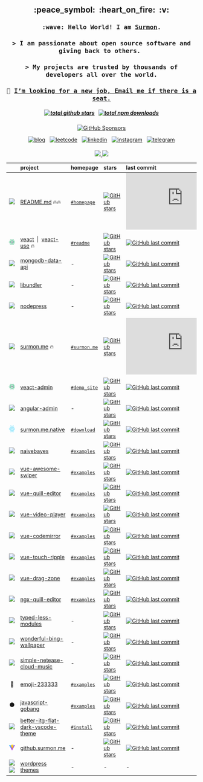 
<h2 align="center">:peace_symbol:&nbsp;&nbsp;:heart_on_fire:&nbsp;&nbsp;:v:</h2>

<h3 align="center">
  <samp>
    :wave: Hello World! I am <a target="_blank" href="https://surmon.me"><ins>Surmon</ins></a>.
  </samp>
</h3>

<h3 align="center">
  <samp>
    > I am passionate about open source software and giving back to others.&nbsp;
  </samp>
</h3>

<h3 align="center">
  <samp>
    > My projects are trusted by thousands of developers all over the world.
  </samp>
</h3>

<h3 align="center">
  <samp>
    💌 <ins>I’m looking for a new job, <a href="mailto:i@surmon.me">Email me</a> if there is a seat. </ins>
  </samp>
</h3>

<h5 align="center">
  <a href="#"><img
    alt="total github stars"
    src="https://img.shields.io/endpoint?color=22272e&labelColor=2d333b&logo=github&style=for-the-badge&url=https://raw.githubusercontent.com/surmon-china/surmon-china/release/github.stars.shields.json"
  /></a>
  <span>&nbsp;</span>
  <a href="https://www.npmjs.com/~surmon"><img
    alt="total npm downloads"
    src="https://img.shields.io/endpoint?color=231f20&labelColor=bb161b&logo=npm&style=for-the-badge&url=https://raw.githubusercontent.com/surmon-china/surmon-china/release/npm.downloads.shields.json"
  /></a>
</h5>

<p align="center">
  <a href="https://github.com/sponsors/surmon-china"><img
    alt="GitHub Sponsors"
    src="https://readme.app.surmon.me/api/render?template_id=github-sponsor-button&props.username=surmon-china&svg.width=220&svg.height=50&props.lineStyle=true&props.uppercase=true&props.animation=true"
  /></a>
</p>

<p align="center">
  <a href="https://surmon.me/about"><img
    alt="blog"
    height="22px"
    src="https://img.shields.io/badge/surmon.me-0088f5?style=for-the-badge"
  /></a>
  <span>&nbsp;</span>
  <a href="https://leetcode.com/Surmon"><img
    alt="leetcode"
    height="22px"
    src="https://img.shields.io/badge/LC-FFA116?style=for-the-badge&logo=leetcode&logoColor=white&logoWidth=16"
  /></a>
  <span>&nbsp;</span>
  <a href="https://www.linkedin.com/in/surmon"><img
    alt="linkedin"
    height="22px"
    src="https://img.shields.io/badge/LI-0a66c2?style=for-the-badge&logo=linkedin&logoWidth=16"
  /></a>
  <span>&nbsp;</span>
  <a href="https://www.instagram.com/surmon666"><img
    alt="instagram"
    height="22px"
    src="https://img.shields.io/badge/IG-E4405F?style=for-the-badge&logo=instagram&logoColor=white&logoWidth=16"
  /></a>
  <span>&nbsp;</span>
  <a href="https://t.me/joinchat/VO701Zxp7nzdZMBY"><img
    alt="telegram"
    height="22px"
    src="https://img.shields.io/badge/TG-2CA5E0?style=for-the-badge&logo=telegram&logoWidth=16"
  /></a>
</p>

<h4></h4>

<p align="center">
  <a href="https://github.com/surmon-china/README.md/tree/main/templates/github-top-languages#gh-dark-mode-only">
    <img src="https://readme.app.surmon.me/api/render?template_id=github-top-languages&props.username=surmon-china&props.theme=dark&props.background=transparent&props.count=12&props.columns=4&props.columnGap=66&props.legendSize=6&svg.width=846&svg.height=188">
  </a>
  <a href="https://github.com/surmon-china/README.md/tree/main/templates/github-top-languages#gh-light-mode-only">
    <img src="https://readme.app.surmon.me/api/render?template_id=github-top-languages&props.username=surmon-china&props.background=transparent&props.count=12&props.columns=4&props.columnGap=66&props.legendSize=6&svg.width=846&svg.height=188">
  </a>
</p>

| &nbsp; | project | homepage | stars | last commit | downloads | version
| :---: | :--- | --- | :--- | :--- | :--- | :--- |
| <a href="#"><img src="/icons/typescript.svg" height="16px" /></a> | [README.md](https://github.com/surmon-china/README.md) 🔥🔥 | [`#homepage`](https://readme.app.surmon.me) | [![GitHub stars](https://img.shields.io/github/stars/surmon-china/README.md?style=flat-square&label=★)](https://github.com/surmon-china/README.md/stargazers) | [![GitHub last commit](https://img.shields.io/github/last-commit/surmon-china/README.md?style=flat-square&label=%20)](https://github.com/surmon-china/README.md/commits) | - | ![GitHub package version](https://img.shields.io/github/package-json/v/surmon-china/README.md?label=%20&style=flat-square)
| <a href="https://github.com/veactjs"><img src="/icons/veact.svg" height="14px" /></a> | [veact](https://github.com/veactjs/veact) &nbsp;\|&nbsp; [veact-use](https://github.com/veactjs/veact-use) 🔥 | [`#readme`](https://github.com/veactjs/veact#veact) | [![GitHub stars](https://img.shields.io/github/stars/veactjs/veact?style=flat-square&label=★)](https://github.com/veactjs/veact/stargazers) | [![GitHub last commit](https://img.shields.io/github/last-commit/veactjs/veact?style=flat-square&label=%20)](https://github.com/veactjs/veact/commits) | [![NPM downloads](https://img.shields.io/npm/dm/veact?style=flat-square&label=&color=cb3837&labelColor=cb0000&logo=npm)](https://www.npmjs.com/package/veact) | ![GitHub package version](https://img.shields.io/github/package-json/v/veactjs/veact?label=%20&style=flat-square)
| <a href="#"><img src="/icons/mongodb.svg" height="18px" /></a> | [mongodb-data-api](https://github.com/surmon-china/mongodb-data-api) | - | [![GitHub stars](https://img.shields.io/github/stars/surmon-china/mongodb-data-api?style=flat-square&label=★)](https://github.com/surmon-china/mongodb-data-api/stargazers) | [![GitHub last commit](https://img.shields.io/github/last-commit/surmon-china/mongodb-data-api?style=flat-square&label=%20)](https://github.com/surmon-china/mongodb-data-api/commits) | [![NPM downloads](https://img.shields.io/npm/dm/mongodb-data-api?style=flat-square&label=&color=cb3837&labelColor=cb0000&logo=npm)](https://www.npmjs.com/package/mongodb-data-api) | ![GitHub package version](https://img.shields.io/github/package-json/v/surmon-china/mongodb-data-api?label=%20&style=flat-square)
| <a href="https://github.com/rollup"><img src="/icons/rollup.svg" height="15px" /></a> | [libundler](https://github.com/surmon-china/libundler) |  - | [![GitHub stars](https://img.shields.io/github/stars/surmon-china/libundler?style=flat-square&label=★)](https://github.com/surmon-china/libundler/stargazers) | [![GitHub last commit](https://img.shields.io/github/last-commit/surmon-china/libundler?style=flat-square&label=%20)](https://github.com/surmon-china/libundler/commits) | [![NPM downloads](https://img.shields.io/npm/dm/@surmon-china/libundler?style=flat-square&label=&color=cb3837&labelColor=cb0000&logo=npm)](https://www.npmjs.com/package/@surmon-china/libundler) | ![GitHub package version](https://img.shields.io/github/package-json/v/surmon-china/libundler?label=%20&style=flat-square)
| <a href="https://github.com/nestjs"><img src="/icons/nestjs.svg" height="15px" /></a> | [nodepress](https://github.com/surmon-china/nodepress) | - | [![GitHub stars](https://img.shields.io/github/stars/surmon-china/nodepress?style=flat-square&label=★)](https://github.com/surmon-china/nodepress/stargazers) | [![GitHub last commit](https://img.shields.io/github/last-commit/surmon-china/nodepress?style=flat-square&label=%20)](https://github.com/surmon-china/nodepress/commits) | - | ![GitHub package version](https://img.shields.io/github/package-json/v/surmon-china/nodepress?label=%20&style=flat-square)
| <a href="https://github.com/vuejs"><img src="/icons/vue.svg" height="13px" /></a> | [surmon.me](https://github.com/surmon-china/surmon.me) 🔥 | [`#surmon.me`](https://surmon.me) | [![GitHub stars](https://img.shields.io/github/stars/surmon-china/surmon.me?style=flat-square&label=★)](https://github.com/surmon-china/surmon.me/stargazers) | [![GitHub last commit](https://img.shields.io/github/last-commit/surmon-china/surmon.me?style=flat-square&label=%20)](https://github.com/surmon-china/surmon.me/commits) | - | ![GitHub package version](https://img.shields.io/github/package-json/v/surmon-china/surmon.me?label=%20&style=flat-square)
| <a href="https://github.com/veactjs"><img src="/icons/veact.svg" height="14px" /></a> | [veact-admin](https://github.com/surmon-china/veact-admin) | [`#demo_site`](https://github.surmon.me/veact-admin) | [![GitHub stars](https://img.shields.io/github/stars/surmon-china/veact-admin?style=flat-square&label=★)](https://github.com/surmon-china/veact-admin/stargazers) | [![GitHub last commit](https://img.shields.io/github/last-commit/surmon-china/veact-admin?style=flat-square&label=%20)](https://github.com/surmon-china/veact-admin/commits) | - | ![GitHub package version](https://img.shields.io/github/package-json/v/surmon-china/veact-admin?label=%20&style=flat-square)
| <a href="https://github.com/angular"><img src="/icons/angular.svg" height="16px" /></a> | [angular-admin](https://github.com/surmon-china/angular-admin) | - | [![GitHub stars](https://img.shields.io/github/stars/surmon-china/angular-admin?style=flat-square&label=★)](https://github.com/surmon-china/angular-admin/stargazers) | [![GitHub last commit](https://img.shields.io/github/last-commit/surmon-china/angular-admin?style=flat-square&label=%20)](https://github.com/surmon-china/angular-admin/commits) | - | ![GitHub package version](https://img.shields.io/github/package-json/v/surmon-china/angular-admin?label=%20&style=flat-square)
| <a href="https://github.com/facebook/react-native"><img src="/icons/react.svg" height="18px" /></a> | [surmon.me.native](https://github.com/surmon-china/surmon.me.native) | [`#download`](https://surmon.me/app) | [![GitHub stars](https://img.shields.io/github/stars/surmon-china/surmon.me.native?style=flat-square&label=★)](https://github.com/surmon-china/surmon.me.native/stargazers) | [![GitHub last commit](https://img.shields.io/github/last-commit/surmon-china/surmon.me.native?style=flat-square&label=%20)](https://github.com/surmon-china/surmon.me.native/commits) | - | ![GitHub package version](https://img.shields.io/github/package-json/v/surmon-china/surmon.me.native?label=%20&style=flat-square)
| <a href="#"><img src="/icons/javascript.svg" height="16px" /></a> | [naivebayes](https://github.com/surmon-china/naivebayes) | [`#examples`](https://github.surmon.me/naivebayes) | [![GitHub stars](https://img.shields.io/github/stars/surmon-china/naivebayes?style=flat-square&label=★)](https://github.com/surmon-china/naivebayes/stargazers) | [![GitHub last commit](https://img.shields.io/github/last-commit/surmon-china/naivebayes?style=flat-square&label=%20)](https://github.com/surmon-china/naivebayes/commits) | [![NPM downloads](https://img.shields.io/npm/dm/naivebayes?style=flat-square&label=&color=cb3837&labelColor=cb0000&logo=npm)](https://www.npmjs.com/package/naivebayes) | ![GitHub package version](https://img.shields.io/github/package-json/v/surmon-china/naivebayes?label=%20&style=flat-square)
| <a href="https://github.com/vuejs"><img src="/icons/vue.svg" height="13px" /></a> | [vue-awesome-swiper](https://github.com/surmon-china/vue-awesome-swiper) | [`#examples`](https://github.surmon.me/vue-awesome-swiper) | [![GitHub stars](https://img.shields.io/github/stars/surmon-china/vue-awesome-swiper?style=flat-square&label=★)](https://github.com/surmon-china/vue-awesome-swiper/stargazers) | [![GitHub last commit](https://img.shields.io/github/last-commit/surmon-china/vue-awesome-swiper?style=flat-square&label=%20)](https://github.com/surmon-china/vue-awesome-swiper/commits) | [![NPM downloads](https://img.shields.io/npm/dm/vue-awesome-swiper?style=flat-square&label=&color=cb3837&labelColor=cb0000&logo=npm)](https://www.npmjs.com/package/vue-awesome-swiper) | ![GitHub package version](https://img.shields.io/github/package-json/v/surmon-china/vue-awesome-swiper?label=%20&style=flat-square)
| <a href="https://github.com/vuejs"><img src="/icons/vue.svg" height="13px" /></a> | [vue-quill-editor](https://github.com/surmon-china/vue-quill-editor) | [`#examples`](https://github.surmon.me/vue-quill-editor)| [![GitHub stars](https://img.shields.io/github/stars/surmon-china/vue-quill-editor?style=flat-square&label=★)](https://github.com/surmon-china/vue-quill-editor/stargazers) | [![GitHub last commit](https://img.shields.io/github/last-commit/surmon-china/vue-quill-editor?style=flat-square&label=%20)](https://github.com/surmon-china/vue-quill-editor/commits) | [![NPM downloads](https://img.shields.io/npm/dm/vue-quill-editor?style=flat-square&label=&color=cb3837&labelColor=cb0000&logo=npm)](https://www.npmjs.com/package/vue-quill-editor) | ![GitHub package version](https://img.shields.io/github/package-json/v/surmon-china/vue-quill-editor?label=%20&style=flat-square)
| <a href="https://github.com/vuejs"><img src="/icons/vue.svg" height="13px" /></a> | [vue-video-player](https://github.com/surmon-china/vue-video-player) | [`#examples`](https://github.surmon.me/vue-video-player) | [![GitHub stars](https://img.shields.io/github/stars/surmon-china/vue-video-player?style=flat-square&label=★)](https://github.com/surmon-china/vue-video-player/stargazers) | [![GitHub last commit](https://img.shields.io/github/last-commit/surmon-china/vue-video-player?style=flat-square&label=%20)](https://github.com/surmon-china/vue-video-player/commits) | [![NPM downloads](https://img.shields.io/npm/dm/vue-video-player?style=flat-square&label=&color=cb3837&labelColor=cb0000&logo=npm)](https://www.npmjs.com/package/vue-video-player) | ![GitHub package version](https://img.shields.io/github/package-json/v/surmon-china/vue-video-player?label=%20&style=flat-square)
| <a href="https://github.com/vuejs"><img src="/icons/vue.svg" height="13px" /></a> | [vue-codemirror](https://github.com/surmon-china/vue-codemirror) | [`#examples`](https://github.surmon.me/vue-codemirror) | [![GitHub stars](https://img.shields.io/github/stars/surmon-china/vue-codemirror?style=flat-square&label=★)](https://github.com/surmon-china/vue-codemirror/stargazers) | [![GitHub last commit](https://img.shields.io/github/last-commit/surmon-china/vue-codemirror?style=flat-square&label=%20)](https://github.com/surmon-china/vue-codemirror/commits) | [![NPM downloads](https://img.shields.io/npm/dm/vue-codemirror?style=flat-square&label=&color=cb3837&labelColor=cb0000&logo=npm)](https://www.npmjs.com/package/vue-codemirror) | ![GitHub package version](https://img.shields.io/github/package-json/v/surmon-china/vue-codemirror?label=%20&style=flat-square)
| <a href="https://github.com/vuejs"><img src="/icons/vue.svg" height="13px" /></a> | [vue-touch-ripple](https://github.com/surmon-china/vue-touch-ripple) | [`#examples`](https://github.surmon.me/vue-touch-ripple) | [![GitHub stars](https://img.shields.io/github/stars/surmon-china/vue-touch-ripple?style=flat-square&label=★)](https://github.com/surmon-china/vue-touch-ripple/stargazers) | [![GitHub last commit](https://img.shields.io/github/last-commit/surmon-china/vue-touch-ripple?style=flat-square&label=%20)](https://github.com/surmon-china/vue-touch-ripple/commits) | [![NPM downloads](https://img.shields.io/npm/dm/vue-touch-ripple?style=flat-square&label=&color=cb3837&labelColor=cb0000&logo=npm)](https://www.npmjs.com/package/vue-touch-ripple) | ![GitHub package version](https://img.shields.io/github/package-json/v/surmon-china/vue-touch-ripple?label=%20&style=flat-square)
| <a href="https://github.com/vuejs"><img src="/icons/vue.svg" height="13px" /></a> | [vue-drag-zone](https://github.com/surmon-china/vue-drag-zone) | [`#examples`](https://github.surmon.me/vue-drag-zone) | [![GitHub stars](https://img.shields.io/github/stars/surmon-china/vue-drag-zone?style=flat-square&label=★)](https://github.com/surmon-china/vue-drag-zone/stargazers) | [![GitHub last commit](https://img.shields.io/github/last-commit/surmon-china/vue-drag-zone?style=flat-square&label=%20)](https://github.com/surmon-china/vue-drag-zone/commits) | [![NPM downloads](https://img.shields.io/npm/dm/vue-drag-zone?style=flat-square&label=&color=cb3837&labelColor=cb0000&logo=npm)](https://www.npmjs.com/package/vue-drag-zone) | ![GitHub package version](https://img.shields.io/github/package-json/v/surmon-china/vue-drag-zone?label=%20&style=flat-square)
| <a href="https://github.com/angular"><img src="/icons/angular.svg" height="16px" /></a> | [ngx-quill-editor](https://github.com/surmon-china/ngx-quill-editor) | [`#examples`](https://github.surmon.me/ngx-quill-editor) | [![GitHub stars](https://img.shields.io/github/stars/surmon-china/ngx-quill-editor?style=flat-square&label=★)](https://github.com/surmon-china/ngx-quill-editor/stargazers) | [![GitHub last commit](https://img.shields.io/github/last-commit/surmon-china/ngx-quill-editor?style=flat-square&label=%20)](https://github.com/surmon-china/ngx-quill-editor/commits) | [![NPM downloads](https://img.shields.io/npm/dm/ngx-quill-editor?style=flat-square&label=&color=cb3837&labelColor=cb0000&logo=npm)](https://www.npmjs.com/package/ngx-quill-editor) | ![GitHub package version](https://img.shields.io/github/package-json/v/surmon-china/ngx-quill-editor?label=%20&style=flat-square)
| <a href="https://github.com/less"><img src="/icons/less.svg" height="18px" /></a> | [typed-less-modules](https://github.com/qiniu/typed-less-modules) | - | [![GitHub stars](https://img.shields.io/github/stars/qiniu/typed-less-modules?style=flat-square&label=★)](https://github.com/qiniu/typed-less-modules/stargazers) | [![GitHub last commit](https://img.shields.io/github/last-commit/qiniu/typed-less-modules?style=flat-square&label=%20)](https://github.com/qiniu/typed-less-modules/commits) | [![NPM downloads](https://img.shields.io/npm/dm/@qiniu/typed-less-modules?style=flat-square&label=&color=cb3837&labelColor=cb0000&logo=npm)](https://www.npmjs.com/package/@qiniu/typed-less-modules) | ![GitHub package version](https://img.shields.io/github/package-json/v/qiniu/typed-less-modules?label=%20&style=flat-square)
| <a href="#"><img src="/icons/bing.svg" height="16px" /></a> | [wonderful-bing-wallpaper](https://github.com/surmon-china/wonderful-bing-wallpaper) | - | [![GitHub stars](https://img.shields.io/github/stars/surmon-china/wonderful-bing-wallpaper?style=flat-square&label=★)](https://github.com/surmon-china/wonderful-bing-wallpaper/stargazers) | [![GitHub last commit](https://img.shields.io/github/last-commit/surmon-china/wonderful-bing-wallpaper?style=flat-square&label=%20)](https://github.com/surmon-china/wonderful-bing-wallpaper/commits) | [![NPM downloads](https://img.shields.io/npm/dm/wonderful-bing-wallpaper?style=flat-square&label=&color=cb3837&labelColor=cb0000&logo=npm)](https://www.npmjs.com/package/wonderful-bing-wallpaper) | ![GitHub package version](https://img.shields.io/github/package-json/v/surmon-china/wonderful-bing-wallpaper?label=%20&style=flat-square)
| <a href="#"><img src="/icons/netease-music.svg" height="16px" /></a> | [simple-netease-cloud-music](https://github.com/surmon-china/simple-netease-cloud-music) | - | [![GitHub stars](https://img.shields.io/github/stars/surmon-china/simple-netease-cloud-music?style=flat-square&label=★)](https://github.com/surmon-china/simple-netease-cloud-music/stargazers) | [![GitHub last commit](https://img.shields.io/github/last-commit/surmon-china/simple-netease-cloud-music?style=flat-square&label=%20)](https://github.com/surmon-china/simple-netease-cloud-music/commits) | [![NPM downloads](https://img.shields.io/npm/dm/simple-netease-cloud-music?style=flat-square&label=&color=cb3837&labelColor=cb0000&logo=npm)](https://www.npmjs.com/package/simple-netease-cloud-music) | ![GitHub package version](https://img.shields.io/github/package-json/v/surmon-china/simple-netease-cloud-music?label=%20&style=flat-square)
| 🤪 | [emoji-233333](https://github.com/surmon-china/emoji-233333) | [`#examples`](https://github.surmon.me/emoji-233333/dev) | [![GitHub stars](https://img.shields.io/github/stars/surmon-china/emoji-233333?style=flat-square&label=★)](https://github.com/surmon-china/emoji-233333/stargazers) | [![GitHub last commit](https://img.shields.io/github/last-commit/surmon-china/emoji-233333?style=flat-square&label=%20)](https://github.com/surmon-china/emoji-233333/commits) | [![NPM downloads](https://img.shields.io/npm/dm/emoji-233333?style=flat-square&label=&color=cb3837&labelColor=cb0000&logo=npm)](https://www.npmjs.com/package/emoji-233333) | ![GitHub package version](https://img.shields.io/github/package-json/v/surmon-china/emoji-233333?label=%20&style=flat-square)
| ⚫ | [javascript-gobang](https://github.com/surmon-china/javascript-gobang) | [`#examples`](https://github.surmon.me/javascript-gobang/gobang.dom.html) | [![GitHub stars](https://img.shields.io/github/stars/surmon-china/javascript-gobang?style=flat-square&label=★)](https://github.com/surmon-china/javascript-gobang/stargazers) | [![GitHub last commit](https://img.shields.io/github/last-commit/surmon-china/javascript-gobang?style=flat-square&label=%20)](https://github.com/surmon-china/javascript-gobang/commits) | - | -
| <a href="#"><img src="/icons/vscode.svg" height="15px" /></a> | [better-itg-flat-dark-vscode-theme](https://github.com/surmon-china/better-itg-flat-dark-vscode-theme) | [`#install`](https://marketplace.visualstudio.com/items?itemName=surmon.theme-better-itg-flat-dark) | [![GitHub stars](https://img.shields.io/github/stars/surmon-china/better-itg-flat-dark-vscode-theme?style=flat-square&label=★)](https://github.com/surmon-china/better-itg-flat-dark-vscode-theme/stargazers) | [![GitHub last commit](https://img.shields.io/github/last-commit/surmon-china/better-itg-flat-dark-vscode-theme?style=flat-square&label=%20)](https://github.com/surmon-china/better-itg-flat-dark-vscode-theme/commits) | - | -
| <a href="https://github.com/vitejs"><img src="/icons/vite.svg" height="16px" /></a> | [github.surmon.me](https://github.com/surmon-china/surmon-china.github.io) | - | [![GitHub stars](https://img.shields.io/github/stars/surmon-china/surmon-china.github.io?style=flat-square&label=★)](https://github.com/surmon-china/surmon-china.github.io/stargazers) | [![GitHub last commit](https://img.shields.io/github/last-commit/surmon-china/surmon-china.github.io?style=flat-square&label=%20)](https://github.com/surmon-china/surmon-china.github.io/commits) | - | ![GitHub package version](https://img.shields.io/github/package-json/v/surmon-china/surmon-china.github.io?label=%20&style=flat-square)
| <a href="https://github.com/WordPress/WordPress#gh-dark-mode-only"><img src="/icons/wordpress.light.svg" height="15px" /></a><a href="https://github.com/WordPress/WordPress#gh-light-mode-only"><img src="/icons/wordpress.dark.svg" height="15px" /></a> | [wordpress themes](https://github.com/stars/surmon-china/lists/wordpress) | - | - | - | - | -
